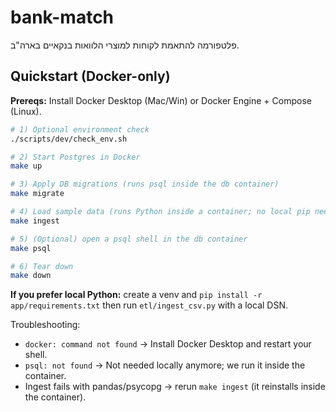 # bank-match

פלטפורמה להתאמת לקוחות למוצרי הלוואות בנקאיים בארה"ב.

## Quickstart (Docker-only)

**Prereqs:** Install Docker Desktop (Mac/Win) or Docker Engine + Compose (Linux).

```bash
# 1) Optional environment check
./scripts/dev/check_env.sh

# 2) Start Postgres in Docker
make up

# 3) Apply DB migrations (runs psql inside the db container)
make migrate

# 4) Load sample data (runs Python inside a container; no local pip needed)
make ingest

# 5) (Optional) open a psql shell in the db container
make psql

# 6) Tear down
make down
```

**If you prefer local Python:** create a venv and `pip install -r app/requirements.txt` then run `etl/ingest_csv.py` with a local DSN.

Troubleshooting:

* `docker: command not found` → Install Docker Desktop and restart your shell.
* `psql: not found` → Not needed locally anymore; we run it inside the container.
* Ingest fails with pandas/psycopg → rerun `make ingest` (it reinstalls inside the container).
